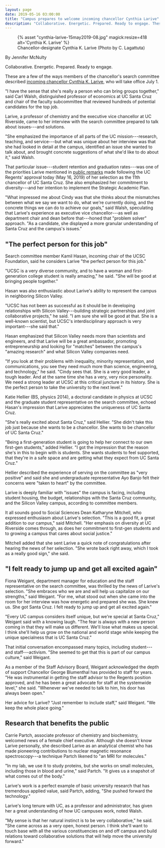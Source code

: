 ```yaml
---
layout: page
date: 2019-05-16 03:00:00
title: "Campus prepares to welcome incoming chancellor Cynthia Larive"
description: "Collaborative. Energetic. Prepared. Ready to engage. These are a few of the ways members of the chancellor's search committee described incoming chancellor Cynthia K. Larive, who will take office July 1."
---
```


<figure class="lead-image article-image">
    {% asset "cynthia-larive-15may2019-08.jpg" magick:resize=418 alt='Cynthia K. Larive' %}
    <figcaption class="caption">Chancellor-designate Cynthia K. Larive (Photo by C. Lagattuta)</figcaption>
</figure>

By Jennifer McNulty 

Collaborative. Energetic. Prepared. Ready to engage.

These are a few of the ways members of the chancellor's search committee described [incoming chancellor Cynthia K. Larive](/announcements/ucop/), who will take office July 1.

"I have the sense that she's really a person who can bring groups together," said Carl Walsh, distinguished professor of economics at UC Santa Cruz and chair of the faculty subcommittee that reviewed hundreds of potential candidates for the top job.

Larive, a professor of chemistry and the executive vice chancellor at UC Riverside, came to her interview with the search committee prepared to talk about issues---and solutions.

"She emphasized the importance of all parts of the UC mission---research, teaching, and service---but what was unique about her interview was that she had looked in detail at the campus, identified an issue she wanted to talk about, and brought concrete suggestions of what she'd like to do about it," said Walsh.

That particular issue---student retention and graduation rates---was one of the priorities Larive mentioned in [public remarks](/announcements/remarks/) made following the UC Regents' approval today (May 16, 2019) of her selection as the 11th chancellor of UC Santa Cruz. She also emphasized her commitment to diversity---and her intention to implement the Strategic Academic Plan.

"What impressed me about Cindy was that she thinks about the mismatches between what we say we want to do, what we're currently doing, and the concrete things we can do to achieve our goals," said Walsh, speculating that Larive's experience as executive vice chancellor---as well as department chair and dean before that---honed that "problem solver" approach. "As a candidate, she displayed a more granular understanding of Santa Cruz and the campus's issues."

## "The perfect person for this job"

Search committee member Kamil Hasan, incoming chair of the UCSC Foundation, said he considers Larive "the perfect person for this job."

"UCSC is a very diverse community, and to have a woman and first-generation college student is really amazing," he said. "She will be good at bringing people together."

Hasan was also enthusiastic about Larive's ability to represent the campus in neighboring Silicon Valley.

"UCSC has not been as successful as it should be in developing relationships with Silicon Valley---building strategic partnerships and joint collaborative projects," he said. "I am sure she will be good at that. She is a well-known scientist, but UCSC's interdisciplinary approach is very important---she said that."

Hasan emphasized that Silicon Valley needs more than scientists and engineers, and that Larive will be a great ambassador, promoting entrepreneurship and looking for "matches" between the campus's "amazing research" and what Silicon Valley companies need.

"If you look at their problems with inequality, minority representation, and communications, you see they need much more than science, engineering, and technology," he said. "Cindy sees that. She is a very good leader, a tough leader. And at the same time she has a very, very nice personality. We need a strong leader at UCSC at this critical juncture in its history. She is the perfect person to take the university to the next level."

Katie Hellier (BS, physics 2014), a doctoral candidate in physics at UCSC and the graduate student representative on the search committee, echoed Hasan's impression that Larive appreciates the uniqueness of UC Santa Cruz.

"She's really excited about Santa Cruz," said Hellier. "She didn't take this job just because she wants to be a chancellor. She wants to be chancellor of UC Santa Cruz."

"Being a first-generation student is going to help her connect to our own first-gen students," added Hellier. "I got the impression that the reason she's in this to begin with is students. She wants students to feel supported, that they're in a safe space and are getting what they expect from UC Santa Cruz."

Hellier described the experience of serving on the committee as "very positive" and said she and undergraduate representative Ayo Banjo felt their concerns were "taken to heart" by the committee.

Larive is deeply familiar with "issues" the campus is facing, including student housing, the budget, relationships with the Santa Cruz community, and the Silicon Valley campus, according to committee members.

It all sounds good to Social Sciences Dean Katharyne Mitchell, who expressed enthusiasm about Larive's selection. "This is a good fit, a great addition to our campus," said Mitchell. "Her emphasis on diversity at UC Riverside comes through, as does her commitment to first-gen students and to growing a campus that cares about social justice."

Mitchell added that she sent Larive a quick note of congratulations after hearing the news of her selection. "She wrote back right away, which I took as a really good sign," she said.

## "I felt ready to jump up and get all excited again"

Fiona Weigant, department manager for education and the staff representative on the search committee, was thrilled by the news of Larive's selection. "She embraces who we are and will help us capitalize on our strengths," said Weigant. "For me, what stood out when she came into the room for her interview was how energetic and prepared she was. She knew us. She got Santa Cruz. I felt ready to jump up and get all excited again."

"Every UC campus considers itself unique, but we're special at Santa Cruz," Weigant said with a knowing laugh. "The fear is always with a new person coming in that they will make us different. We'll lose what makes us special. I think she'll help us grow on the national and world stage while keeping the unique specialness that is UC Santa Cruz."

That initial conversation encompassed many topics, including student---and staff---activism. "She seemed to get that this is part of our campus culture," said Weigant.

As a member of the Staff Advisory Board, Weigant acknowledged the depth of support Chancellor George Blumenthal has provided to staff for years. "He was instrumental in getting the staff advisor to the Regents position approved, and he has been a great advocate for staff at the systemwide level," she said. "Whenever we've needed to talk to him, his door has always been open."

Her advice for Larive? "Just remember to include staff," said Weigant. "We keep the whole place going."

## Research that benefits the public

Carrie Partch, associate professor of chemistry and biochemistry, welcomed news of a female chief executive. Although she doesn't know Larive personally, she described Larive as an analytical chemist who has made pioneering contributions to nuclear magnetic resonance spectroscopy---a technique Partch likened to "an MRI for molecules."

"In my lab, we use it to study proteins, but she works on small molecules, including those in blood and urine," said Partch. "It gives us a snapshot of what comes out of the body."

Larive's work is a perfect example of basic university research that has tremendous applied value, said Partch, adding, "She pushed forward the technology."

Larive's long tenure with UC, as a professor and administrator, has given her a great understanding of how UC campuses work, noted Walsh.

"My sense is that her natural instinct is to be very collaborative," he said. "She came across as a very open, honest person. I think she'll want to touch base with all the various constituencies on and off campus and build relations toward collaborative solutions that will help move the university forward."
